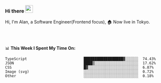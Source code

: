 ### Hi there <img src="https://media.giphy.com/media/hvRJCLFzcasrR4ia7z/giphy.gif" width="25px">

<!-- ![visitors](https://visitor-badge.glitch.me/badge?page_id=dislfyer.dislfyer) -->

Hi, I'm Alan, a Software Engineer(Frontend focus), 🏠 Now live in Tokyo.

<br/>
<br/>

📊 **This Week I Spent My Time On:**


<!--START_SECTION:waka-->

```text
TypeScript                          ██████████████████▓░░░░░░  74.43%
JSON                                ████▒░░░░░░░░░░░░░░░░░░░░  17.62%
CSS                                 █▓░░░░░░░░░░░░░░░░░░░░░░░  6.87%
Image (svg)                         ░░░░░░░░░░░░░░░░░░░░░░░░░  0.72%
Other                               ░░░░░░░░░░░░░░░░░░░░░░░░░  0.18%
```

<!--END_SECTION:waka-->

<!--
**About Me:**
 -->
